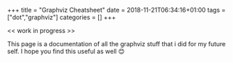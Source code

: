 +++
title = "Graphviz Cheatsheet"
date = 2018-11-21T06:34:16+01:00
tags = ["dot","graphviz"]
categories = []
+++

<< work in progress >>


This page is a documentation of all the graphviz stuff that i did for my future self. I hope you find this useful as well 😊



